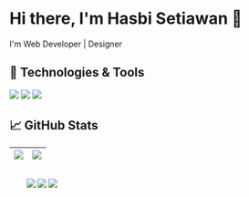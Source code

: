 # Hi there, I'm Hasbi Setiawan 👋
 I'm Web Developer | Designer
## 🔧 Technologies & Tools
![](https://img.shields.io/badge/OS-Linux-informational?style=flat&logo=linux&logoColor=white&color=2bbc8a)
![](https://img.shields.io/badge/Code-Python-informational?style=flat&logo=python&logoColor=white&color=2bbc8a)
![](https://img.shields.io/badge/Shell-Bash-informational?style=flat&logo=gnu-bash&logoColor=white&color=2bbc8a)


## &#x1f4c8; GitHub Stats


| <a href="https://github.com/hasbisetiawan/hasbisetiawan"><img align="center" src="https://github-readme-stats.vercel.app/api?username=hasbisetiawan&show_icons=true&include_all_commits=true&theme=dracula&hide_border=true" /></a> | <a href="https://github.com/hasbisetiawan/hasbisetiawan"><img align="center" src="https://github-readme-stats.vercel.app/api/top-langs/?username=hasbisetiawan&layout=compact&theme=dracula&hide_border=true" /></a> |
| ------------- | ------------- |


<div align="right" style="margin: 30px;">
<img align="left" src="https://img.shields.io/badge/bootstrap-%23563D7C.svg?style=for-the-badge&logo=bootstrap&logoColor=white">
<img align="left" src="https://img.shields.io/badge/laravel-%23FF2D20.svg?style=for-the-badge&logo=laravel&logoColor=white">
<img align="left" src="https://img.shields.io/badge/jquery-%230769AD.svg?style=for-the-badge&logo=jquery&logoColor=white">
</div>
